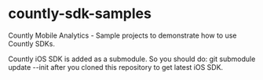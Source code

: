 countly-sdk-samples
===================

Countly Mobile Analytics - Sample projects to demonstrate how to use Countly SDKs.

Countly iOS SDK is added as a submodule. So you should do:
	git submodule update --init
after you cloned this repository to get latest iOS SDK.